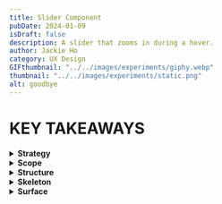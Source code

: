 ```yaml
---
title: Slider Component
pubDate: 2024-01-09
isDraft: false
description: A slider that zooms in during a hover.
author: Jackie Ho
category: UX Design
GIFthumbnail: "../../images/experiments/giphy.webp"
thumbnail: "../../images/experiments/static.png"
alt: goodbye
---
```



# KEY TAKEAWAYS



<details>
<summary><strong>Strategy</strong></summary>
<p>
Let’s say you have a piece of land and would like to construct a building. The first few decisions of the project include: Why are you constructing a building; is it to live in or for commercial purposes? Who might want to rent the building? Is the location favorable for potential buyers or renters? You consult appraisers and attorneys to help you with these decisions. Through these questions, you identify the business objectives and the user needs.
<ul>
<li>What types of products & services do you provide?</li>

</ul>
Insights gathered from these questions, he wanted his clients to know that by working with him, the possibilities are endless or infinite.  
</p>
</details>

<details>
<summary><strong>Scope</strong></summary>
<p>
The decisions taken on the Strategy plane influence the scope. In the case of the building, you consult a professional, who inspects the land to assess what is possible to construct on it — a detached house, an apartment building, an office space or maybe a shopping mall. The scope of the project defines what the value proposition, the product and the features that meet the business objectives and user needs are.
<ul>
<li>What types of products & services do you provide?</li>

</ul>
Insights gathered from these questions, he wanted his clients to know that by working with him, the possibilities are endless or infinite.  
</p>
</details>

<details>
<summary><strong>Structure</strong></summary>
<p>
Once the scope is decided, your architect creates some blueprints, showing the entrance and exits to different rooms, hallways, restrooms, elevators and staircases. This is the structure — how the user interacts with and navigates around the product’s features.
<ul>
<li>What types of products & services do you provide?</li>

</ul>
Insights gathered from these questions, he wanted his clients to know that by working with him, the possibilities are endless or infinite.  
</p>
</details>

<details>
<summary><strong>Skeleton</strong></summary>
<p>
The architect creates sketches or 3D models based on the blueprint and includes details of the interiors. The architect also enlists the help of a builder to create a full-scale sample of a portion of the building, complete with furniture and fittings, to give you a more realistic feel of the space. Here — on the Skeleton plane — the interface of the product becomes visible.
<ul>
<li>What types of products & services do you provide?</li>

</ul>
Insights gathered from these questions, he wanted his clients to know that by working with him, the possibilities are endless or infinite.  
</p>
</details>

<details>
<summary><strong>Surface</strong></summary>
<p>
Finally, an interior designer helps you decide the color of the walls, the flooring, the furniture and accessories in individual rooms. The Surface plane is where the layer of presentation is put in place.
<ul>
<li>What types of products & services do you provide?</li>

</ul>
Insights gathered from these questions, he wanted his clients to know that by working with him, the possibilities are endless or infinite.  
</p>
</details>
